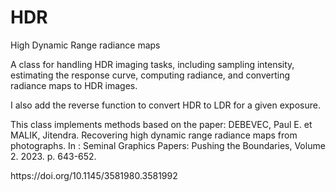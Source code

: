 # HDR
High Dynamic Range radiance maps

<p>A class for handling HDR imaging tasks, including sampling intensity,
estimating the response curve, computing radiance, and converting radiance
maps to HDR images.</p>
<p>I also add the reverse function to convert HDR to LDR for a given exposure.</p>
<p>This class implements methods based on the paper:
DEBEVEC, Paul E. et MALIK, Jitendra.
Recovering high dynamic range radiance maps from photographs.
In : Seminal Graphics Papers: Pushing the Boundaries, Volume 2. 2023. p. 643-652.</p>
<p>https://doi.org/10.1145/3581980.3581992</p>